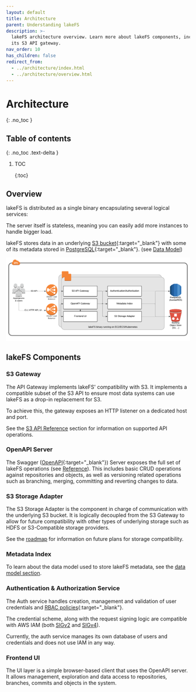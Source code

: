 ```yaml
---
layout: default
title: Architecture
parent: Understanding lakeFS
description: >-
  lakeFS architecture overview. Learn more about lakeFS components, including
  its S3 API gateway.
nav_order: 10
has_children: false
redirect_from:
  - ../architecture/index.html
  - ../architecture/overview.html
---
```


# Architecture

{: .no\_toc }

## Table of contents

{: .no\_toc .text-delta }

1. TOC

   {:toc}

## Overview

lakeFS is distributed as a single binary encapsulating several logical services:

The server itself is stateless, meaning you can easily add more instances to handle bigger load.

lakeFS stores data in an underlying [S3 bucket](https://aws.amazon.com/s3/){:target="\_blank"} with some of its metadata stored in [PostgreSQL](https://www.postgresql.org/){:target="\_blank"}. \(see [Data Model](data-model.md)\)

![Architecture](../.gitbook/assets/arch.png)

## lakeFS Components

### S3 Gateway

The API Gateway implements lakeFS' compatibility with S3. It implements a compatible subset of the S3 API to ensure most data systems can use lakeFS as a drop-in replacement for S3.

To achieve this, the gateway exposes an HTTP listener on a dedicated host and port.

See the [S3 API Reference](https://github.com/treeverse/lakeFS/tree/edb733eaf01e4b78c3896e621a40cc0756aa3e41/docs/reference/s3.md) section for information on supported API operations.

### OpenAPI Server

The Swagger \([OpenAPI](https://swagger.io/docs/specification/basic-structure/){:target="\_blank"}\) Server exposes the full set of lakeFS operations \(see [Reference](https://github.com/treeverse/lakeFS/tree/edb733eaf01e4b78c3896e621a40cc0756aa3e41/docs/reference/api.md)\). This includes basic CRUD operations against repositories and objects, as well as versioning related operations such as branching, merging, committing and reverting changes to data.

### S3 Storage Adapter

The S3 Storage Adapter is the component in charge of communication with the underlying S3 bucket. It is logically decoupled from the S3 Gateway to allow for future compatibility with other types of underlying storage such as HDFS or S3-Compatible storage providers.

See the [roadmap](roadmap.md) for information on future plans for storage compatibility.

### Metadata Index

To learn about the data model used to store lakeFS metadata, see the [data model section](data-model.md).

### Authentication & Authorization Service

The Auth service handles creation, management and validation of user credentials and [RBAC policies](https://en.wikipedia.org/wiki/Role-based_access_control){:target="\_blank"}.

The credential scheme, along with the request signing logic are compatible with AWS IAM \(both [SIGv2](https://docs.aws.amazon.com/general/latest/gr/signature-version-2.html) and [SIGv4](https://docs.aws.amazon.com/general/latest/gr/signature-version-4.html)\).

Currently, the auth service manages its own database of users and credentials and does not use IAM in any way.

### Frontend UI

The UI layer is a simple browser-based client that uses the OpenAPI server. It allows management, exploration and data access to repositories, branches, commits and objects in the system.

